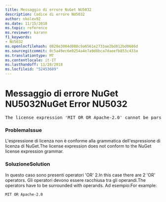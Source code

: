 ```yaml
---
title: Messaggio di errore NuGet NU5032
description: Codice di errore NU5032
author: nkolev92
ms.date: 11/15/2018
ms.topic: reference
ms.reviewer: karann
f1_keywords:
- NU5032
ms.openlocfilehash: 0828e3084d088c9a6561e2733ae2bd812bd0686d
ms.sourcegitcommit: 0c5a49ec6e0254a4e7a9d8bca7daeefb853c433a
ms.translationtype: MT
ms.contentlocale: it-IT
ms.lasthandoff: 11/28/2018
ms.locfileid: "52453689"
---
```

# <a name="nuget-error-nu5032"></a><span data-ttu-id="e0818-103">Messaggio di errore NuGet NU5032</span><span class="sxs-lookup"><span data-stu-id="e0818-103">NuGet Error NU5032</span></span>
<pre>The license expression 'MIT OR OR Apache-2.0' cannot be parsed succesfully. The license expression is invalid.</pre>

### <a name="issue"></a><span data-ttu-id="e0818-104">Problema</span><span class="sxs-lookup"><span data-stu-id="e0818-104">Issue</span></span>

<span data-ttu-id="e0818-105">L'espressione di licenza non è conforme alla grammatica dell'espressione di licenza di NuGet.</span><span class="sxs-lookup"><span data-stu-id="e0818-105">The license expression does not conform to the NuGet license expression grammar.</span></span>

### <a name="solution"></a><span data-ttu-id="e0818-106">Soluzione</span><span class="sxs-lookup"><span data-stu-id="e0818-106">Solution</span></span>

<span data-ttu-id="e0818-107">In questo caso sono presenti operatori 'OR' 2.</span><span class="sxs-lookup"><span data-stu-id="e0818-107">In this case there are 2 'OR' operators.</span></span> <span data-ttu-id="e0818-108">Gli operatori devono essere racchiusa tra gli operandi.</span><span class="sxs-lookup"><span data-stu-id="e0818-108">The operators have to be surrounded with operands.</span></span> <span data-ttu-id="e0818-109">Ad esempio:</span><span class="sxs-lookup"><span data-stu-id="e0818-109">For example:</span></span>
```
MIT OR Apache-2.0
```